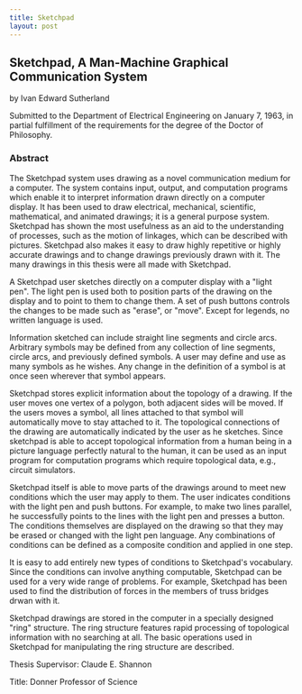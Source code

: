 ```yaml
---
title: Sketchpad
layout: post
---
```


## Sketchpad, A Man-Machine Graphical Communication System

by Ivan Edward Sutherland

Submitted to the Department of Electrical Engineering on January 7, 1963, in partial fulfillment of the requirements for the degree of the Doctor of Philosophy.

### Abstract

The Sketchpad system uses drawing as a novel communication medium for a computer. The system contains input, output, and computation programs which enable it to interpret information drawn directly on a computer display. It has been used to draw electrical, mechanical, scientific, mathematical, and animated drawings; it is a general purpose system. Sketchpad has shown the most usefulness as an aid to the understanding of processes, such as the motion of linkages, which can be described with pictures. Sketchpad also makes it easy to draw highly repetitive or highly accurate drawings and to change drawings previously drawn with it. The many drawings in this thesis were all made with Sketchpad.

A Sketchpad user sketches directly on a computer display with a "light pen". The light pen is used both to position parts of the drawing on the display and to point to them to change them. A set of push buttons controls the changes to be made such as "erase", or "move". Except for legends, no written language is used.

Information sketched can include straight line segments and circle arcs. Arbitrary symbols may be defined from any collection of line segments, circle arcs, and previously defined symbols. A user may define and use as many symbols as he wishes. Any change in the definition of a symbol is at once seen wherever that symbol appears.

Sketchpad stores explicit information about the topology of a drawing. If the user moves one vertex of a polygon, both adjacent sides will be moved. If the users moves a symbol, all lines attached to that symbol will automatically move to stay attached to it. The topological connections of the drawing are automatically indicated by the user as he sketches. Since sketchpad is able to accept topological information from a human being in a picture language perfectly natural to the human, it can be used as an input program for computation programs which require topological data, e.g., circuit simulators.

Sketchpad itself is able to move parts of the drawings around to meet new conditions which the user may apply to them. The user indicates conditions with the light pen and push buttons. For example, to make two lines parallel, he successfully points to the lines with the light pen and presses a button. The conditions themselves are displayed on the drawing so that they may be erased or changed with the light pen language. Any combinations of conditions can be defined as a composite condition and applied in one step.

It is easy to add entirely new types of conditions to Sketchpad's vocabulary. Since the conditions can involve anything computable, Sketchpad can be used for a very wide range of problems. For example, Sketchpad has been used to find the distribution of forces in the members of truss bridges drwan with it.

Sketchpad drawings are stored in the computer in a specially designed "ring" structure. The ring structure features rapid processing of topological information with no searching at all. The basic operations used in Sketchpad for manipulating the ring structure are described.

Thesis Supervisor: Claude E. Shannon

Title: Donner Professor of Science
